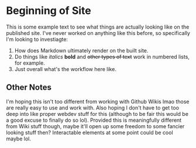 # Beginning of Site
This is some example text to see what things are actually looking like on the published site. I've never worked on anything like this before, so specifically I'm looking to investiagte:
1. How does Markdown ultimately render on the built site.
2. Do things like *italics* **bold** and ~~other types of text~~ work in numbered lists, for example.
3. Just overall what's the workflow here like.

## Other Notes
I'm hoping this isn't too different from working with Github Wikis lmao those are really easy to use and work with. Also hoping I don't have to get too deep into like proper webdev stuff for this (although to be fair this would be a good excuse to finally do so lol). Provided this is meaningfully different from Wiki stuff though, maybe it'll open up some freedom to some fancier looking stuff then? Interactable elements at some point could be cool maybe lol.


